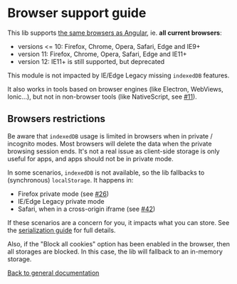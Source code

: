 # Browser support guide

This lib supports [the same browsers as Angular](https://angular.io/guide/browser-support),
ie. **all current browsers**:
- versions <= 10: Firefox, Chrome, Opera, Safari, Edge and IE9+
- version 11: Firefox, Chrome, Opera, Safari, Edge and IE11+
- version 12: IE11+ is still supported, but deprecated

This module is not impacted by IE/Edge Legacy missing `indexedDB` features.

It also works in tools based on browser engines (like Electron, WebViews, Ionic...),
but not in non-browser tools (like NativeScript, see
[#11](https://github.com/cyrilletuzi/angular-async-local-storage/issues/11)).

## Browsers restrictions

Be aware that `indexedDB` usage is limited in browsers when in private / incognito modes.
Most browsers will delete the data when the private browsing session ends. 
It's not a real issue as client-side storage is only useful for apps, and apps should not be in private mode.

In some scenarios, `indexedDB`  is not available, so the lib fallbacks to (synchronous) `localStorage`. It happens in:
- Firefox private mode (see [#26](https://github.com/cyrilletuzi/angular-async-local-storage/issues/26))
- IE/Edge Legacy private mode
- Safari, when in a cross-origin iframe (see
[#42](https://github.com/cyrilletuzi/angular-async-local-storage/issues/42))

If these scenarios are a concern for you, it impacts what you can store.
See the [serialization guide](./SERIALIZATION.md) for full details.

Also, if the "Block all cookies" option has been enabled in the browser,
then all storages are blocked. In this case, the lib will fallback to an in-memory storage.

[Back to general documentation](../README.md)
